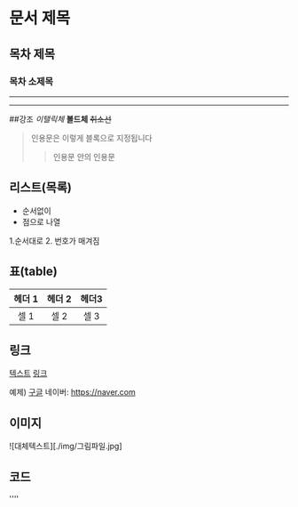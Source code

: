 # 문서 제목
## 목차 제목
### 목차 소제목
*** 
--- 

##강조
*이탤릭체*
**볼드체**
~~취소선~~

>인용문은 이렇게 블록으로 지정됩니다
>> 인용문 안의 인용문

## 리스트(목록)
* 순서없이
* 점으로 나열

1.순서대로
2. 번호가 매겨짐

## 표(table)
| 헤더 1 | 헤더 2 | 헤더3 |
|:--:|:--:|:--:|
| 셀 1 | 셀 2 | 셀 3 |

## 링크
[텍스트](filename.md)
[링크](http://링크주소/)

예제)
[구글](http://google.com)
네이버: <https://naver.com>

## 이미지
![대체텍스트][./img/그림파일.jpg]
## 코드
''''
